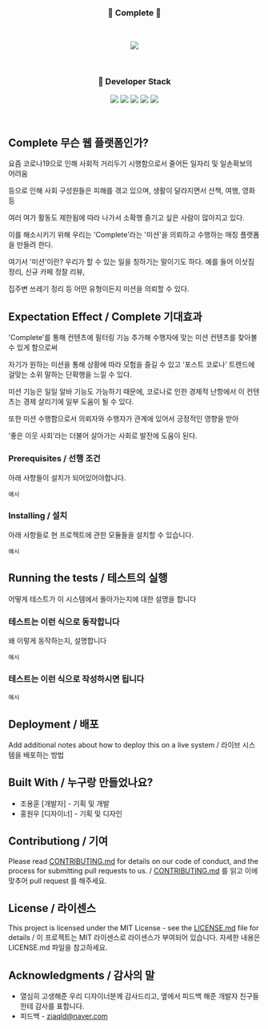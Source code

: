 <h3 align='center'>📜 Complete 🧾</h3>
<br>
<p align='center'>
  <img src="https://user-images.githubusercontent.com/73686581/114815705-bab47580-9df1-11eb-9081-e7245cfc2ffe.png"/>
</p>
<br>
<h3 align='center'>🔨 Developer Stack</h3>
<p align='center'>
  <img src="https://img.shields.io/badge/HTML5-E34F26?style=flat-square&logo=HTML5&logoColor=white"/>
  <img src="https://img.shields.io/badge/CSS3-1572B6?style=flat-square&logo=CSS3&logoColor=white"/>
  <img src="https://img.shields.io/badge/JavaScript-e9d24e?style=flat-square&logo=JavaScript&logoColor=white"/>
  <img src="https://img.shields.io/badge/PHP-777BB4?style=flat-square&logo=PHP&logoColor=white"/>
  <img src="https://img.shields.io/badge/MySQL-4479A1?style=flat-square&logo=MySQL&logoColor=white"/>
</p>
<br>

## Complete 무슨 웹 플랫폼인가?

 요즘 코로나19으로 인해 사회적 거리두기 시행함으로서 줄어든 일자리 및 일손확보의 어려움

등으로 인해 사회 구성원들은 피해를 겪고 있으며, 생활이 달라지면서 산책, 여행, 영화 등

여러 여가 활동도 제한됨에 따라 나가서 소확행 즐기고 싶은 사람이 많아지고 있다.
 
 이를 해소시키기 위해 우리는 'Complete'라는 '미션'을 의뢰하고 수행하는 매칭 플랫폼을 만들려 한다.

여기서 '미션'이란? 우리가 할 수 있는 일을 칭하기는 말이기도 하다. 예를 들어 이삿짐 정리, 신규 카페 정찰 리뷰,

집주변 쓰레기 정리 등 어떤 유형이든지 미션을 의뢰할 수 있다.

## Expectation Effect / Complete 기대효과

 'Complete'를 통해 컨텐츠에 필터링 기능 추가해 수행자에 맞는 미션 컨텐츠를 찾아볼 수 있게 함으로써
 
자기가 원하는  미션을 통해 상황에 따라 모험을 즐길  수 있고 ‘포스트 코로나’ 트렌드에 걸맞는 소위 말하는 단확행을 느낄 수 있다.

미션 기능은 일일 알바 기능도 가능하기 때문에, 코로나로 인한 경제적 난항에서 이 컨텐츠는 경제 살리기에 일부 도움이 될 수 있다.

또한 미션 수행함으로서 의뢰자와 수행자가 관계에 있어서 긍정적인 영향을 받아

‘좋은 이웃 사회’라는 더불어 살아가는 사회로 발전에 도움이 된다.

### Prerequisites / 선행 조건

아래 사항들이 설치가 되어있어야합니다.

```
예시
```

### Installing / 설치

아래 사항들로 현 프로젝트에 관한 모듈들을 설치할 수 있습니다.

```
예시
```

## Running the tests / 테스트의 실행

어떻게 테스트가 이 시스템에서 돌아가는지에 대한 설명을 합니다

### 테스트는 이런 식으로 동작합니다

왜 이렇게 동작하는지, 설명합니다

```
예시
```

### 테스트는 이런 식으로 작성하시면 됩니다

```
예시
```

## Deployment / 배포

Add additional notes about how to deploy this on a live system / 라이브 시스템을 배포하는 방법

## Built With / 누구랑 만들었나요?

* 조용훈 [개발자] - 기획 및 개발
* 홍원우 [디자이너] - 기획 및 디자인

## Contributiong / 기여

Please read [CONTRIBUTING.md](https://gist.github.com/PurpleBooth/b24679402957c63ec426) for details on our code of conduct, and the process for submitting pull requests to us. / [CONTRIBUTING.md](https://gist.github.com/PurpleBooth/b24679402957c63ec426) 를 읽고 이에 맞추어 pull request 를 해주세요.

## License / 라이센스

This project is licensed under the MIT License - see the [LICENSE.md](https://gist.github.com/PurpleBooth/LICENSE.md) file for details / 이 프로젝트는 MIT 라이센스로 라이센스가 부여되어 있습니다. 자세한 내용은 LICENSE.md 파일을 참고하세요.

## Acknowledgments / 감사의 말

* 열심히 고생해준 우리 디자이너분께 감사드리고, 옆에서 피드백 해준 개발자 친구들한테 감사를 표합니다.
* 피드백 - zjaqld@naver.com

